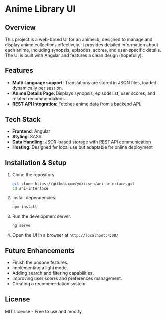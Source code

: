 # Anime Library UI

## Overview
This project is a web-based UI for an animelib, designed to manage and display anime collections effectively. It provides detailed information about each anime, including synopsis, episodes, scores, and user-specific details. The UI is built with Angular and features a clean design (hopefully).

## Features
- **Multi-language support**: Translations are stored in JSON files, loaded dynamically per session.
- **Anime Details Page**: Displays synopsis, episode list, user scores, and related recommendations.
- **REST API Integration**: Fetches anime data from a backend API.

## Tech Stack
- **Frontend**: Angular
- **Styling**: SASS
- **Data Handling**: JSON-based storage with REST API communication
- **Hosting**: Designed for local use but adaptable for online deployment

## Installation & Setup
1. Clone the repository:
   ```sh
   git clone https://github.com/yukiisen/ani-interface.git
   cd ani-interface
   ```
2. Install dependencies:
   ```sh
   npm install
   ```
3. Run the development server:
   ```sh
   ng serve
   ```
4. Open the UI in a browser at `http://localhost:4200/`

## Future Enhancements
- Finish the undone features.
- Implementing a light mode.
- Adding search and filtering capabilities.
- Improving user scores and preferences management.
- Creating a recommendation system.

## License
MIT License - Free to use and modify.
